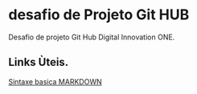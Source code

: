 # desafio de Projeto Git HUB
Desafio de projeto Git Hub Digital Innovation ONE.

## Links Ùteis.
[Sintaxe basica MARKDOWN](https://www.markdownguide.org/basic-syntax/)
